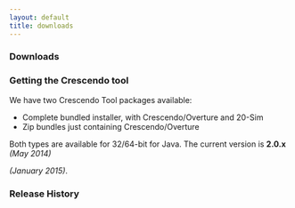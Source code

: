 ```yaml
---
layout: default
title: downloads
---
```


### Downloads

<link rel="stylesheet" href="/stylesheets/styles.css">
<link rel="stylesheet" href="/stylesheets/pygment_trac.css">
<link rel="stylesheet" href="/stylesheets/releases.css">
<script src="http://code.jquery.com/jquery-1.11.1.min.js"></script>
<script src="/javascripts/moment-with-langs.js"></script>
<script src="/javascripts/github-releases.js"></script>
<script>updateDownloadPage();</script>
<script>updateFrontPage();</script>

<h3><a name="getting-the-crescendo-tool" class="anchor" href="#getting-the-crescendo-tool"></a>Getting the Crescendo tool</h3>

<p>We have two Crescendo Tool packages available:
          <ul>
            <li>Complete bundled installer, with Crescendo/Overture and 20-Sim</li>
            <li>Zip bundles just containing Crescendo/Overture</li>
          </ul>

Both types are available for 32/64-bit for Java. The current version is <strong id="current-release-version">2.0.x</strong> <i id="current-release-data">(May 2014)</i>

<i id="current-release-data">(January 2015)</i>.</p>

<div id="current-release"></div>

<h3>Release History</h3>

<div id="release-history"></div>
